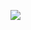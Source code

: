 ![](http://www.plantuml.com/plantuml/proxy?cache=no&src=https://raw.githubusercontent.com/oleksandrblazhko/ai202-nezhivih/ai202-nezhivih_with_laboratory_work_7/2-SoftwareDesign/2.7-PlantUML/UML-Activity.puml)
